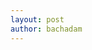 ```yaml
---
layout: post
author: bachadam
---
```


<script src="{{ base.url | prepend: site.url }}/assets/js/Tone.js"></script>
<script src="https://unpkg.com/unmute" data-add-button="true"></script>

<script src="{{ base.url | prepend: site.url }}/assets/js/scalesJS/musicalScales.js"></script>
<script src="{{ base.url | prepend: site.url }}/assets/js/20181230_additiveSines.js"></script>
